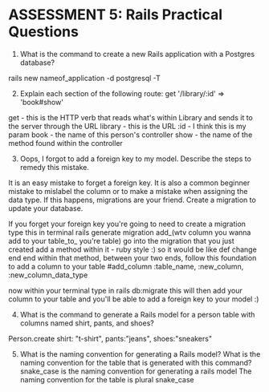# ASSESSMENT 5: Rails Practical Questions

1. What is the command to create a new Rails application with a Postgres database?

rails new nameof_application -d postgresql -T

2. Explain each section of the following route:  get '/library/:id' => 'book#show'

get - this is the HTTP verb that reads what's within Library and sends it to the server through the URL
library - this is the URL
:id - I think this is my param
book - the name of this person's controller
show - the name of the method found within the controller

3. Oops, I forgot to add a foreign key to my model. Describe the steps to remedy this mistake.

It is an easy mistake to forget a foreign key. It is also a common beginner mistake to mislabel the column or to make a mistake when assigning the data type. If this happens, migrations are your friend. Create a migration to update your database.

If you forget your foreign key you're going to need to create a migration
type this in terminal rails generate migration add_(wtv column you wanna add to your table_to_ you're table)
go into the migration that you just created
add a method within it - ruby style :)
  so it would be like
    def change
    end
  end
within that method, between your two ends, follow this foundation to add a column to your table #add_column :table_name, :new_column, :new_column_data_type

now within your terminal type in rails db:migrate
this will then add your column to  your table and you'll be able to add a foreign key to your model :)

4. What is the command to generate a Rails model for a person table with columns named shirt, pants, and shoes?

Person.create shirt: "t-shirt", pants:"jeans", shoes:"sneakers"



5. What is the naming convention for generating a Rails model? What is the naming convention for the table that is generated with this command?
snake_case is the naming convention for generating a rails model
The naming convention for the table is plural snake_case
